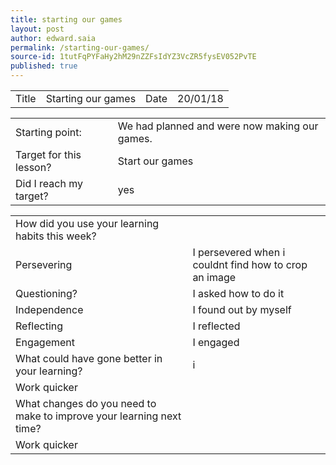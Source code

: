```yaml
---
title: starting our games
layout: post
author: edward.saia
permalink: /starting-our-games/
source-id: 1tutFqPYFaHy2hM29nZZFsIdYZ3VcZR5fysEV052PvTE
published: true
---
```

<table>
  <tr>
    <td>Title</td>
    <td>Starting our games</td>
    <td>Date</td>
    <td>20/01/18</td>
  </tr>
</table>


<table>
  <tr>
    <td>Starting point:</td>
    <td>We had planned and were now making our games.</td>
  </tr>
  <tr>
    <td>Target for this lesson?</td>
    <td>Start our games</td>
  </tr>
  <tr>
    <td>Did I reach my target? </td>
    <td>yes</td>
  </tr>
</table>


<table>
  <tr>
    <td>How did you use your learning habits this week?</td>
    <td></td>
  </tr>
  <tr>
    <td>Persevering</td>
    <td>I persevered when i couldnt find how to crop an image</td>
  </tr>
  <tr>
    <td>Questioning?</td>
    <td>I asked how to do it</td>
  </tr>
  <tr>
    <td>Independence</td>
    <td>I found out by myself</td>
  </tr>
  <tr>
    <td>Reflecting</td>
    <td>I reflected</td>
  </tr>
  <tr>
    <td>Engagement</td>
    <td>I engaged</td>
  </tr>
  <tr>
    <td>What could have gone better in your learning? </td>
    <td>i</td>
  </tr>
  <tr>
    <td>Work quicker</td>
    <td></td>
  </tr>
  <tr>
    <td>What changes do you need to make to improve your learning next time?</td>
    <td></td>
  </tr>
  <tr>
    <td>Work quicker</td>
    <td></td>
  </tr>
</table>


